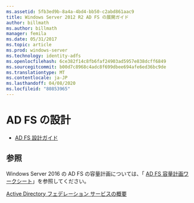 ```yaml
---
ms.assetid: 5fb3ed9b-8a4a-4bd4-bb50-c2abd861aac9
title: Windows Server 2012 R2 AD FS の展開ガイド
author: billmath
ms.author: billmath
manager: femila
ms.date: 05/31/2017
ms.topic: article
ms.prod: windows-server
ms.technology: identity-adfs
ms.openlocfilehash: 6ce382f14c8fb6faf24903ad5957e838dcff6849
ms.sourcegitcommit: b00d7c8968c4adc8f699dbee694afe6ed36bc9de
ms.translationtype: MT
ms.contentlocale: ja-JP
ms.lasthandoff: 04/08/2020
ms.locfileid: "80853965"
---
```

# <a name="ad-fs-design"></a>AD FS の設計


  
-   [AD FS 設計ガイド](../ad-fs/design/AD-FS-Design-Guide.md)

  

  
## <a name="see-also"></a>参照  
Windows Server 2016 の AD FS の容量計画については、「 [AD FS 容量計画ワークシート](http://adfsdocs.blob.core.windows.net/adfs/ADFSCapacity2016.xlsx)」を参照してください。  
  
[Active Directory フェデレーション サービスの概要](../Active-Directory-Federation-Services.md)  
  

